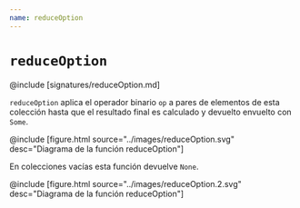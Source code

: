 ```yaml
---
name: reduceOption
---
```


# `reduceOption`

@include [signatures/reduceOption.md]

`reduceOption` aplica el operador binario `op` a pares de elementos de esta colección hasta que el resultado final es calculado y devuelto envuelto con `Some`.

@include [figure.html source="../images/reduceOption.svg" desc="Diagrama de la función reduceOption"]

En colecciones vacías esta función devuelve `None`.

@include [figure.html source="../images/reduceOption.2.svg" desc="Diagrama de la función reduceOption"]
